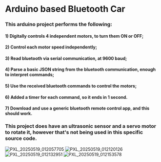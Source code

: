 # Arduino based Bluetooth Car

### This arduino project performs the following:

#### 1) Digitally controls 4 independent motors, to turn them ON or OFF;
#### 2) Control each motor speed independently;
#### 3) Read bluetooth via serial communication, at 9600 baud;
#### 4) Parse a basic JSON string from the bluetooth communication, enough to interpret commands;
#### 5) Use the received bluetooth commands to control the motors;
#### 6) Added a timer for each command, so it ends in 1 second.
#### 7) Download and use a generic bluetooth remote control app, and this should work.


### This project does have an ultrasonic sensor and a servo motor to rotate it, however that's not being used in this specific source code.
![PXL_20250519_012057705](https://github.com/user-attachments/assets/a7bd9953-cd6c-4ee4-ac14-45c4a5843ea4)
![PXL_20250519_012120126](https://github.com/user-attachments/assets/413c32bd-ec5d-49b7-880d-9b533699f507)
![PXL_20250519_012132951](https://github.com/user-attachments/assets/ef0ddb45-f065-4a41-b164-08b7ec630c0f)
![PXL_20250519_012153578](https://github.com/user-attachments/assets/cd424184-bfe8-4095-bf92-b64982fe9fe3)
